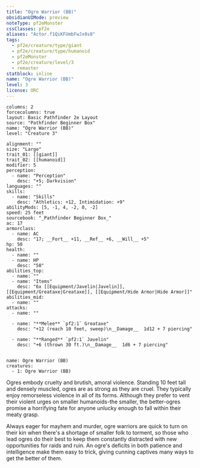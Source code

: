 ```yaml
---
title: "Ogre Warrior (BB)"
obsidianUIMode: preview
noteType: pf2eMonster
cssClasses: pf2e
aliases: "Actor.f1QiKFUmbFwJx0s8" 
tags:
  - pf2e/creature/type/giant
  - pf2e/creature/type/humanoid
  - pf2eMonster
  - pf2e/creature/level/3
  - remaster
statblock: inline
name: "Ogre Warrior (BB)"
level: 3
license: ORC
---
```


```statblock
columns: 2
forcecolumns: true
layout: Basic Pathfinder 2e Layout
source: "Pathfinder Beginner Box"
name: "Ogre Warrior (BB)"
level: "Creature 3"

alignment: ""
size: "Large"
trait_01: [[giant]]
trait_02: [[humanoid]]
modifier: 5
perception:
  - name: "Perception"
    desc: "+5; Darkvision"
languages: ""
skills:
  - name: "Skills"
    desc: "Athletics: +12, Intimidation: +9"
abilityMods: [5, -1, 4, -2, 0, -2]
speed: 25 feet
sourcebook: "_Pathfinder Beginner Box_"
ac: 17
armorclass:
  - name: AC
    desc: "17; __Fort__ +11, __Ref__ +6, __Will__ +5"
hp: 50
health:
  - name: ""
  - name: HP
    desc: "50"
abilities_top:
  - name: ""
  - name: "Items"
    desc: "6x [[Equipment/Javelin|Javelin]], [[Equipment/Greataxe|Greataxe]], [[Equipment/Hide Armor|Hide Armor]]"
abilities_mid:
  - name: ""
attacks:
  - name: ""

  - name: "**Melee** `pf2:1` Greataxe"
    desc: "+12 (reach 10 feet, sweep)\n__Damage__  1d12 + 7 piercing"

  - name: "**Ranged** `pf2:1` Javelin"
    desc: "+6 (thrown 30 ft.)\n__Damage__  1d6 + 7 piercing"
 
```

```encounter-table
name: Ogre Warrior (BB)
creatures:
  - 1: Ogre Warrior (BB)
```



Ogres embody cruelty and brutish, amoral violence. Standing 10 feet tall and densely muscled, ogres are as strong as they are cruel. They typically enjoy remorseless violence in all of its forms. Although they prefer to vent their violent urges on smaller humanoids-the smaller, the better-ogres promise a horrifying fate for anyone unlucky enough to fall within their meaty grasp.

Always eager for mayhem and murder, ogre warriors are quick to turn on their kin when there's a shortage of smaller folk to torment, so those who lead ogres do their best to keep them constantly distracted with new opportunities for raids and ruin. An ogre's deficits in both patience and intelligence make them easy to trick, giving cunning captives many ways to get the better of them.
